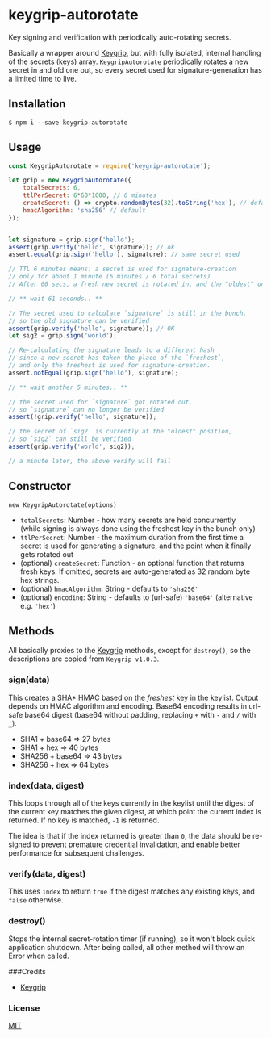 # keygrip-autorotate
Key signing and verification with periodically auto-rotating secrets.

Basically a wrapper around [Keygrip](https://github.com/crypto-utils/keygrip), 
but with fully isolated, internal handling of the secrets (keys) array. 
`KeygripAutorotate` periodically rotates a new secret in and old one out, 
so every secret used for signature-generation has a limited time to live. 

## Installation
```shell
$ npm i --save keygrip-autorotate
```

## Usage
```javascript
const KeygripAutorotate = require('keygrip-autorotate');

let grip = new KeygripAutorotate({
    totalSecrets: 6, 
    ttlPerSecret: 6*60*1000, // 6 minutes 
    createSecret: () => crypto.randomBytes(32).toString('hex'), // default
    hmacAlgorithm: 'sha256' // default
});


let signature = grip.sign('hello');
assert(grip.verify('hello', signature)); // ok
assert.equal(grip.sign('hello'), signature); // same secret used

// TTL 6 minutes means: a secret is used for signature-creation 
// only for about 1 minute (6 minutes / 6 total secrets)
// After 60 secs, a fresh new secret is rotated in, and the "oldest" one rotated out

// ** wait 61 seconds.. **

// The secret used to calculate `signature` is still in the bunch,
// so the old signature can be verified
assert(grip.verify('hello', signature)); // OK
let sig2 = grip.sign('world');

// Re-calculating the signature leads to a different hash
// since a new secret has taken the place of the `freshest`,
// and only the freshest is used for signature-creation. 
assert.notEqual(grip.sign('hello'), signature);

// ** wait another 5 minutes.. **

// the secret used for `signature` got rotated out, 
// so `signature` can no longer be verified
assert(!grip.verify('hello', signature));

// the secret of `sig2` is currently at the "oldest" position,
// so `sig2` can still be verified 
assert(grip.verify('world', sig2));

// a minute later, the above verify will fail

```

## Constructor
`new KeygripAutorotate(options)`

* `totalSecrets`: Number - how many secrets are held concurrently  
  (while signing is always done using the freshest key in the bunch only)
* `ttlPerSecret`: Number - the maximum duration from the first time a secret is used 
  for generating a signature, and the point when it finally gets rotated out
* (optional) `createSecret`: Function - an optional function that returns fresh keys.
  If omitted, secrets are auto-generated as 32 random byte hex strings.
* (optional) `hmacAlgorithm`: String - defaults to `'sha256'`
* (optional) `encoding`: String - defaults to (url-safe) `'base64'` (alternative e.g. `'hex'`)  
 

## Methods
All basically proxies to the [Keygrip](https://github.com/crypto-utils/keygrip) methods, 
except for `destroy()`, so the descriptions are copied from `Keygrip v1.0.3`. 

### sign(data)

This creates a SHA* HMAC based on the _freshest_ key in the keylist. Output depends on
HMAC algorithm and encoding. Base64 encoding results in url-safe base64 
digest (base64 without padding, replacing `+` with `-` and `/` with `_`).

* SHA1 + base64 => 27 bytes
* SHA1 + hex => 40 bytes
* SHA256 + base64 => 43 bytes
* SHA256 + hex => 64 bytes

### index(data, digest)

This loops through all of the keys currently in the keylist until the digest of the current key matches the given digest, at which point the current index is returned. If no key is matched, `-1` is returned.

The idea is that if the index returned is greater than `0`, the data should be re-signed to prevent premature credential invalidation, and enable better performance for subsequent challenges.

### verify(data, digest)

This uses `index` to return `true` if the digest matches any existing keys, and `false` otherwise.
 
### destroy()

Stops the internal secret-rotation timer (if running), so it won't block quick application shutdown.
After being called, all other method will throw an Error when called.

###Credits

* [Keygrip](https://github.com/crypto-utils/keygrip/blob/master/README.md)

### License
[MIT](LICENSE)
